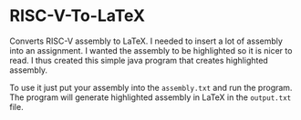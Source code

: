 # RISC-V-To-LaTeX
Converts RISC-V assembly to LaTeX. I needed to insert a lot of assembly into an assignment. I wanted the assembly to be highlighted so it is nicer to read. I thus created this simple java program that creates highlighted assembly.

To use it just put your assembly into the ```assembly.txt``` and run the program. The program will generate highlighted assembly in LaTeX in the ```output.txt``` file.
